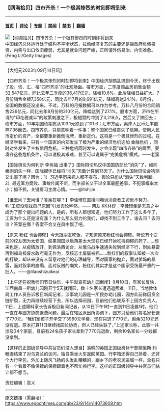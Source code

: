 ### 【网海拾贝】四市齐杀！一个极其惨烈的时刻即将到来

---

#### [首页](../../../..?n14073609) &nbsp;|&nbsp; [评论](../../../../../epoch-comment?n14073609) &nbsp;|&nbsp; [专题](../../../../../epoch-special?n14073609) &nbsp;|&nbsp; [禁闻](../../../../../epoch-news?n14073609) &nbsp;|&nbsp; [禁书](../../../../../books?n14073609) &nbsp;|&nbsp; [翻墙](https://github.com/gfw-breaker/nogfw/blob/master/README.md?n14073609)


<div><img alt="【网海拾贝】四市齐杀！一个极其惨烈的时刻即将到来" class="attachment-djy_600_400 size-djy_600_400 wp-post-image" src="https://i.epochtimes.com/assets/uploads/2023/09/id14073617-1801060249591758--600x399.jpeg"/>
<div class="caption">
 中国经济总体运行处于结构不平衡状态，拉动经济复苏的主要还是靠政府负债投资，内需与出口依旧疲弱，尤其是就业问题严峻，正所谓外伤易治、内伤难愈。(Feng Li/Getty Images)
</div></div><hr/><div class="post_content" id="artbody" itemprop="articleBody">
 <!-- article content begin -->
 <p>
  【大纪元2023年09月14日讯】
 </p>
 <p>
  【四市齐杀！一个极其惨烈的时刻即将到来】中国经济胡搞乱搞到今天，终于出现了股、债、汇、楼“四市齐杀”的壮观场面。楼市方面，二季度商品房销售金额32,547亿元，同比去年二季度的36,417亿元，降幅10.6%，此后降幅日益扩大。7月份销售金额7,358亿元，同比去年7月的9,691亿元，降幅高达24.1%。8月份，全国的数据还没出来。不过，万科的月报数据可以作为参考。万科八月份的合同销售226亿元，同比去年8月份的310亿元，降幅达到了27.1%。股市方面，沪市在所谓的“印花税减半”的政策刺激之下，极短暂的冲到了3,219点，然后又了跌回去；债市方面，10年期国债期货从103.1元跌到了101.6；汇市方面，离岸人民币汇率直奔7.36而去。四市齐杀，只能意味着一件事：整个国家已经丧失了信用。使用人民币定价的资产，全都要重新推倒洗牌，重新定价。这将是一个极其惨烈的过程。在经济学看来，只有一个国家的内部发生了极为严重的经济危机迭加
  <ok href="https://www.epochtimes.com/gb/tag/%E9%87%91%E8%9E%8D%E5%8D%B1%E6%9C%BA.html">
   金融危机
  </ok>
  ，同时对外发生了主权信用危机，三种危机同时发生，才会出现“四市齐杀”的局面。要凑齐这些危机条件，可以说极其艰难，甚至可以说属于“完美危机”模式。——老蛮
 </p>
 <p>
  【国际舆论为何判断
  <ok href="https://www.epochtimes.com/gb/tag/%E6%9D%8E%E5%B0%9A%E7%A6%8F.html">
   李尚福
  </ok>
  出事了】国际舆论热议中国国防部长“消失”了，如同秦刚消失一样，国际媒体已经将“消失”天数计算到13天了。为什么国际舆论会猜测又出事了呢？因为：1）习近平历来抓人都不宣布，舆论只能从“消失”天数判断。2）最近军方腐败、事故传闻不断，而李部长又干过全军最肥差事，不犯事概率太小；抓不抓，关键看习主席心情。——@ltshijie
 </p>
 <p>
  【谁去问？去问谁？答案在哪？】李佳琦在直播间嘲讽消费者工资低不努力，称“工资没涨找自己原因”引发舆论哗然。—— 网友 KK林舒：李佳琦倒是无意之中成为了那个提出问题的人。是的，所有人都想知道，他们努力工作了这么多年了，工资为什么还是没有涨？为什么那么努力的我们，却找不到工作了。谁去问？去问谁？答案在哪？答案不会又在风中飘了吧。
 </p>
 <p>
  【原来
  <ok href="https://www.epochtimes.com/gb/tag/%E7%B2%89%E7%BA%A2.html">
   粉红
  </ok>
  也会抑郁】今天跟朋友吃饭，才知道原来粉红也会抑郁。听说有个之前的校友因为太爱国，结果回国以后落差太大现在已经开始吃抗抑郁的药了……想来也是，从疫情放开，到佩洛西访台，从俄乌战争速通失败到经济下行，到处暴雷再到福岛核废水政府毫无作为，反核志士屡屡被抓……粉红们的叙事认知被一次次的打破，却从来没有人留意过他们的心理辅导，面对国家的抛弃，面对爹妈的暴雷，面对叙事的崩塌，面对反贼的嘲笑，粉红们其实才是这个国家受伤最严重的一批人。——@lilaoshizuikeai
 </p>
 <p>
  【上午还在祝教师们节日快乐，中午就宣布幼儿园倒闭】9月10日，有家长反映，江西南昌一所幼儿园刚开学5天就闭园，数十名家长遭遇退费难。11日，当地教体局工作人员告诉极目新闻记者，涉事幼儿园是一所民办幼儿园，园方此前称因资金链断裂，无力再继续经营下去，所以选择闭园，目前他们也联系不上园方负责人。11日，上述爆料家长告诉极目新闻记者，从10日下午1时一直到11日凌晨1时，他们一直在与园方协商退费问题，最后在辖区派出所协调下，园方只给他们每名家长退了770元。“我们家孩子开学交了3980元学费，现在只退了770元，剩余3210元还没有退。原本打算11日继续找园长协商，但人已经失联了。”上述家长称，此事一共涉及34个家庭，目前有24名孩子家长拿到了770元退款，剩余10名家长一分钱都没拿到。
 </p>
 <p>
  【这样的正国级领导中共官员们没人想当】落魄的英国正国级离休干部鲍里斯·约翰逊结束了对乌克兰的访问，独自乘坐火车返回英国。行李箱还得自己拎着，还背个大行李包，外加上随风飞扬的头发乱糟糟的，跟乡下的老农民进城一样，全程只有一个看着不像保镖的保镖跟着也不帮忙拎行李。这样的正国级领导中共官员们估计都不想当。
 </p>
 <p>
  责任编辑：高义
 </p>
 <!-- article content end -->
 <div id="below_article_ad">
 </div>
</div>


---

原文链接（需翻墙）：https://www.epochtimes.com/gb/23/9/14/n14073609.htm